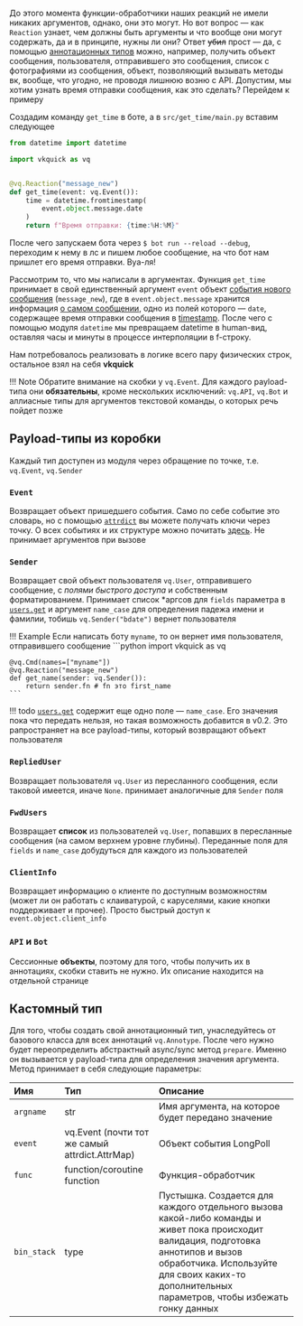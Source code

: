 До этого момента функции-обработчики наших реакций не имели никаких аргументов, однако, они это могут. Но вот вопрос — как `Reaction` узнает, чем должны быть аргументы и что вообще они могут содержать, да и в принципе, нужны ли они? Ответ ~~убил~~ прост — да, с помощью [аннотационных типов](https://www.python.org/dev/peps/pep-3107/) можно, например, получить объект сообщения, пользователя, отправившего это сообщения, список с фотографиями из сообщения, объект, позволяющий вызывать методы вк, вообще, что угодно, не проводя лишнюю возню с API. Допустим, мы хотим узнать время отправки сообщения, как это сделать? Перейдем к примеру

Создадим команду `get_time` в боте, а в `src/get_time/main.py` вставим следующее

```python
from datetime import datetime

import vkquick as vq


@vq.Reaction("message_new")
def get_time(event: vq.Event()):
    time = datetime.fromtimestamp(
        event.object.message.date
    )
    return f"Время отправки: {time:%H:%M}"
```

После чего запускаем бота через `$ bot run --reload --debug`, переходим к нему в лс и пишем любое сообщение, на что бот нам пришлет его время отправки. Вуа-ля!

Рассмотрим то, что мы написали в аргументах. Функция `get_time` принимает в свой единственный аргумент `event` объект [события нового сообщения](https://vk.com/dev/groups_events) (`message_new`), где в `event.object.message` хранится информация [о самом сообщении](https://vk.com/dev/objects/message), одно из полей которого — `date`, содержащее время отправки сообщения в [timestamp](https://ru.wikipedia.org/wiki/Unix-время). После чего с помощью модуля `datetime` мы превращаем datetime в human-вид, оставляя часы и минуты в процессе интерполяции в f-строку.

Нам потребовалось реализовать в логике всего пару физических строк, остальное взял на себя __vkquick__

!!! Note
    Обратите внимание на скобки у `vq.Event`. Для каждого payload-типа они __обязательны__, кроме нескольких исключений: `vq.API`, `vq.Bot` и аллиасные типы для аргументов текстовой команды, о которых речь пойдет позже

## Payload-типы из коробки
Каждый тип доступен из модуля через обращение по точке, т.е. `vq.Event`, `vq.Sender`

### `Event`
Возвращает объект пришедшего события. Само по себе событие это словарь, но с помощью [`attrdict`](https://pypi.org/project/attrdict/1.2.0/) вы можете получать ключи через точку. О всех событиях и их структуре можно почитать [здесь]((https://vk.com/dev/groups_events)). Не принимает аргументов при вызове

### `Sender`
Возвращает свой объект пользователя `vq.User`, отправившего сообщение, с _полями быстрого доступа_ и собственным форматированием. Принимает список \*аргсов для `fields` параметра в [`users.get`](https://vk.com/dev/users.get) и аргумент `name_case` для определения падежа имени и фамилии, тобишь `vq.Sender("bdate")` вернет пользователя

!!! Example
    Если написать боту `myname`, то он вернет имя пользователя, отправившего сообщение
    ```python
    import vkquick as vq


    @vq.Cmd(names=["myname"])
    @vq.Reaction("message_new")
    def get_name(sender: vq.Sender()):
        return sender.fn # fn это first_name
    ```

!!! todo
    [`users.get`](https://vk.com/dev/users.get) содержит еще одно поле — `name_case`. Его значения пока что передать нельзя, но такая возможность добавится в v0.2. Это рапространяет на все payload-типы, который возвращают объект пользователя

### `RepliedUser`
Возвращает пользователя `vq.User` из пересланного сообщения, если таковой имеется, иначе `None`. принимает аналогичные для `Sender` поля

### `FwdUsers`
Возвращает __список__ из пользователей `vq.User`, попавших в пересланные сообщения (на самом верхнем уровне глубины). Переданные поля для `fields` и `name_case` добудуться для каждого из пользователей

### `ClientInfo`
Возвращает информацию о клиенте по доступным возможностям (может ли он работать с клаиватурой, с каруселями, какие кнопки поддерживает и прочее). Просто быстрый доступ к `event.object.client_info`

### `API` и `Bot`
Сессионные __объекты__, поэтому для того, чтобы получить их в аннотациях, скобки ставить не нужно. Их описание находится на отдельной странице

## Кастомный тип
Для того, чтобы создать свой аннотационный тип, унаследуйтесь от базового класса для всех аннотаций `vq.Annotype`. После чего нужно будет переопределить абстрактный async/sync метод `prepare`. Именно он вызывается у payload-типа для определения значения аргумента. Метод принимает в себя следующие параметры:

Имя|Тип|Описание
:-|:-|:-
`argname`|str|Имя аргумента, на которое будет передано значение
`event`|vq.Event (почти тот же самый attrdict.AttrMap)|Объект события LongPoll
`func`|function/coroutine function|Функция-обработчик
`bin_stack`|type|Пустышка. Создается для каждого отдельного вызова какой-либо команды и живет пока происходит валидация, подготовка аннотипов и вызов обработчика. Используйте для своих каких-то дополнительных параметров, чтобы избежать гонку данных
